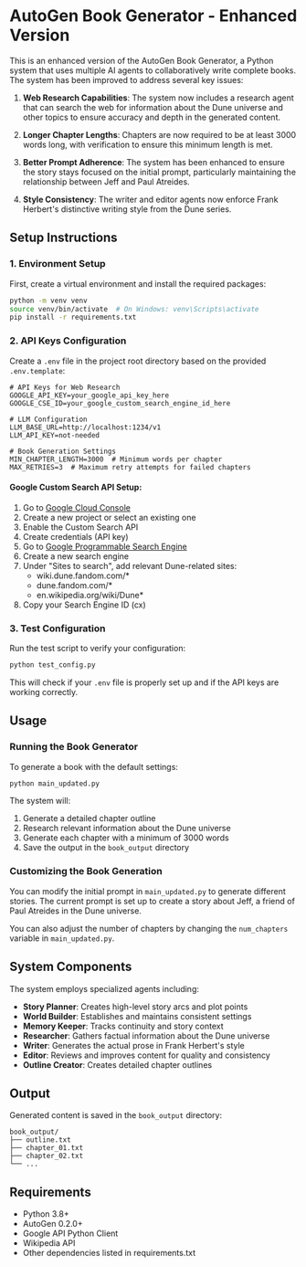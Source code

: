# AutoGen Book Generator - Enhanced Version

This is an enhanced version of the AutoGen Book Generator, a Python system that uses multiple AI agents to collaboratively write complete books. The system has been improved to address several key issues:

1. **Web Research Capabilities**: The system now includes a research agent that can search the web for information about the Dune universe and other topics to ensure accuracy and depth in the generated content.

2. **Longer Chapter Lengths**: Chapters are now required to be at least 3000 words long, with verification to ensure this minimum length is met.

3. **Better Prompt Adherence**: The system has been enhanced to ensure the story stays focused on the initial prompt, particularly maintaining the relationship between Jeff and Paul Atreides.

4. **Style Consistency**: The writer and editor agents now enforce Frank Herbert's distinctive writing style from the Dune series.

## Setup Instructions

### 1. Environment Setup

First, create a virtual environment and install the required packages:

```bash
python -m venv venv
source venv/bin/activate  # On Windows: venv\Scripts\activate
pip install -r requirements.txt
```

### 2. API Keys Configuration

Create a `.env` file in the project root directory based on the provided `.env.template`:

```
# API Keys for Web Research
GOOGLE_API_KEY=your_google_api_key_here
GOOGLE_CSE_ID=your_google_custom_search_engine_id_here

# LLM Configuration
LLM_BASE_URL=http://localhost:1234/v1
LLM_API_KEY=not-needed

# Book Generation Settings
MIN_CHAPTER_LENGTH=3000  # Minimum words per chapter
MAX_RETRIES=3  # Maximum retry attempts for failed chapters
```

#### Google Custom Search API Setup:

1. Go to [Google Cloud Console](https://console.cloud.google.com/)
2. Create a new project or select an existing one
3. Enable the Custom Search API
4. Create credentials (API key)
5. Go to [Google Programmable Search Engine](https://programmablesearchengine.google.com/controlpanel/create)
6. Create a new search engine
7. Under "Sites to search", add relevant Dune-related sites:
   - wiki.dune.fandom.com/*
   - dune.fandom.com/*
   - en.wikipedia.org/wiki/Dune*
8. Copy your Search Engine ID (cx)

### 3. Test Configuration

Run the test script to verify your configuration:

```bash
python test_config.py
```

This will check if your `.env` file is properly set up and if the API keys are working correctly.

## Usage

### Running the Book Generator

To generate a book with the default settings:

```bash
python main_updated.py
```

The system will:
1. Generate a detailed chapter outline
2. Research relevant information about the Dune universe
3. Generate each chapter with a minimum of 3000 words
4. Save the output in the `book_output` directory

### Customizing the Book Generation

You can modify the initial prompt in `main_updated.py` to generate different stories. The current prompt is set up to create a story about Jeff, a friend of Paul Atreides in the Dune universe.

You can also adjust the number of chapters by changing the `num_chapters` variable in `main_updated.py`.

## System Components

The system employs specialized agents including:

- **Story Planner**: Creates high-level story arcs and plot points
- **World Builder**: Establishes and maintains consistent settings
- **Memory Keeper**: Tracks continuity and story context
- **Researcher**: Gathers factual information about the Dune universe
- **Writer**: Generates the actual prose in Frank Herbert's style
- **Editor**: Reviews and improves content for quality and consistency
- **Outline Creator**: Creates detailed chapter outlines

## Output

Generated content is saved in the `book_output` directory:
```
book_output/
├── outline.txt
├── chapter_01.txt
├── chapter_02.txt
└── ...
```

## Requirements

- Python 3.8+
- AutoGen 0.2.0+
- Google API Python Client
- Wikipedia API
- Other dependencies listed in requirements.txt
